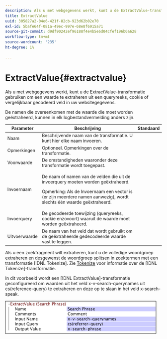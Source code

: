 ```yaml
---
description: Als u met webgegevens werkt, kunt u de ExtractValue-transformatie gebruiken om een waarde te extraheren uit een queryreeks, cookie of vergelijkbaar gecodeerd veld in uw websitegegevens.
title: ExtractValue
uuid: 305827a2-04e6-421f-82cb-923d62b02e70
exl-id: 5bafe64f-081a-49ec-997e-68e8f6915a71
source-git-commit: d9df90242ef96188f4e4b5e6d04cfef196b0a628
workflow-type: tm+mt
source-wordcount: '235'
ht-degree: 1%

---
```


# ExtractValue{#extractvalue}

Als u met webgegevens werkt, kunt u de ExtractValue-transformatie gebruiken om een waarde te extraheren uit een queryreeks, cookie of vergelijkbaar gecodeerd veld in uw websitegegevens.

De namen die overeenkomen met de waarde die moet worden geëxtraheerd, kunnen in elk logbestandvermelding anders zijn.

<table id="table_D16A39BE035043628A4D6F7452952304"> 
 <thead> 
  <tr> 
   <th colname="col1" class="entry"> Parameter </th> 
   <th colname="col2" class="entry"> Beschrijving </th> 
   <th colname="col3" class="entry"> Standaard </th> 
  </tr> 
 </thead>
 <tbody> 
  <tr> 
   <td colname="col1"> Naam </td> 
   <td colname="col2"> Beschrijvende naam van de transformatie. U kunt hier elke naam invoeren. </td> 
   <td colname="col3"></td> 
  </tr> 
  <tr> 
   <td colname="col1"> Opmerkingen </td> 
   <td colname="col2"> Optioneel. Opmerkingen over de transformatie. </td> 
   <td colname="col3"></td> 
  </tr> 
  <tr> 
   <td colname="col1"> Voorwaarde </td> 
   <td colname="col2"> De omstandigheden waaronder deze transformatie wordt toegepast. </td> 
   <td colname="col3"></td> 
  </tr> 
  <tr> 
   <td colname="col1"> Invoernaam </td> 
   <td colname="col2"> <p>De naam of namen van de velden die uit de invoerquery moeten worden geëxtraheerd. </p> <p> <p>Opmerking:  Als de Invoernaam een vector is (er zijn meerdere namen aanwezig), wordt slechts één waarde geëxtraheerd. </p> </p> </td> 
   <td colname="col3"></td> 
  </tr> 
  <tr> 
   <td colname="col1"> Invoerquery </td> 
   <td colname="col2"> De gecodeerde toewijzing (queryreeks, cookie enzovoort) waaruit de waarde moet worden geëxtraheerd. </td> 
   <td colname="col3"></td> 
  </tr> 
  <tr> 
   <td colname="col1"> Uitvoerwaarde </td> 
   <td colname="col2"> De naam van het veld dat wordt gebruikt om de geëxtraheerde gedecodeerde waarde vast te leggen. </td> 
   <td colname="col3"></td> 
  </tr> 
 </tbody> 
</table>

Als u een zoekfragment wilt extraheren, kunt u de volledige woordgroep extraheren en desgewenst de woordgroep splitsen in zoektermen met een transformatie [!DNL Tokenize]. Zie [Tokenize](../../../../../home/c-dataset-const-proc/c-data-trans/c-transf-types/c-standard-transf/c-tokenize.md#concept-f460aa5df3a7476e971af29cf5d9b32c) voor informatie over de [!DNL Tokenize]-transformatie.

In dit voorbeeld wordt een [!DNL ExtractValue]-transformatie geconfigureerd om waarden uit het veld x-v-search-querynames uit cs(reference-query) te extraheren en deze op te slaan in het veld x-search-speak.

![](assets/cfg_TransformationType_ExtractValue.png)
